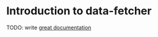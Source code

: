 # Introduction to data-fetcher

TODO: write [great documentation](http://jacobian.org/writing/what-to-write/)
